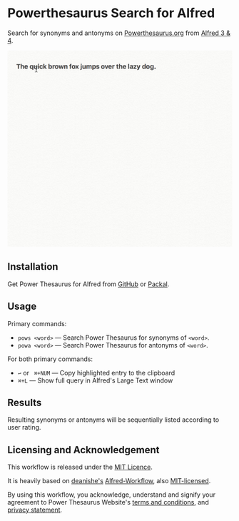 # Powerthesaurus Search for Alfred #

Search for synonyms and antonyms on [Powerthesaurus.org](https://www.powerthesaurus.org) from [Alfred 3 & 4](https://www.alfredapp.com/).

![](demo.gif "")

## Installation ##

Get Power Thesaurus for Alfred from [GitHub](https://github.com/clarencecastillo/alfred-powerthesaurus/releases) or [Packal](http://www.packal.org/workflow/powerthesaurus-search).

## Usage ##

Primary commands:
- `pows <word>` — Search Power Thesaurus for synonyms of `<word>`.
- `powa <word>` — Search Power Thesaurus for antonyms of `<word>`.

For both primary commands:
  - `↩` or ` ⌘+NUM` — Copy highlighted entry to the clipboard
  - `⌘+L` — Show full query in Alfred's Large Text window

## Results ##

Resulting synonyms or antonyms will be sequentially listed according to user rating.

## Licensing and Acknowledgement ##

This workflow is released under the [MIT Licence](http://opensource.org/licenses/MIT).

It is heavily based on [deanishe's](https://github.com/deanishe) [Alfred-Workflow](http://www.deanishe.net/alfred-workflow/), also
[MIT-licensed](http://opensource.org/licenses/MIT).

By using this workflow, you acknowledge, understand and signify your agreement to Power Thesaurus Website's [terms and conditions](https://www.powerthesaurus.org/_terms_conditions), and [privacy statement](https://www.powerthesaurus.org/_privacy_statement).
